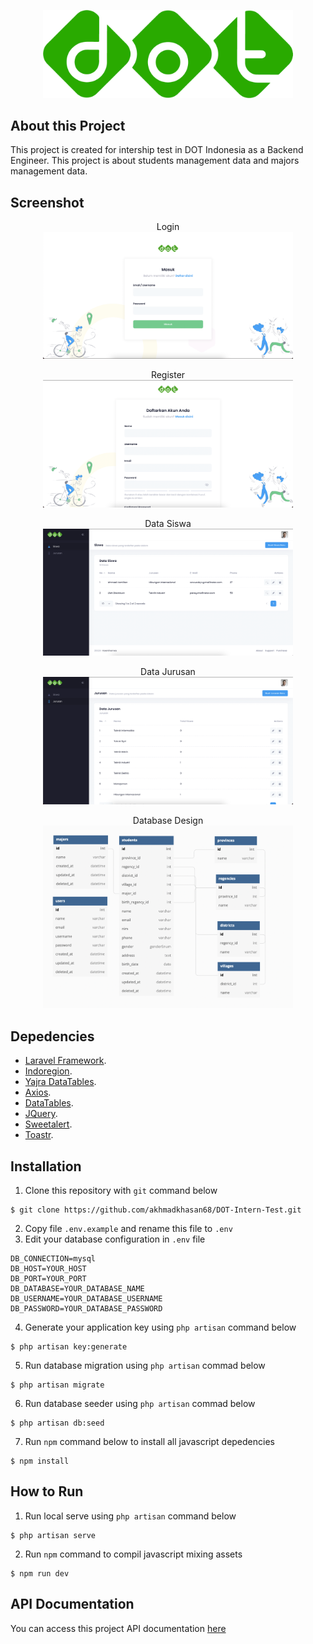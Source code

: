 <p align="center"><img src="https://raw.githubusercontent.com/akhmadkhasan68/DOT-Intern-Test/master/public/assets/media/logos/logo-1.png" width="400"></p>

## About this Project

This project is created for intership test in DOT Indonesia as a Backend Engineer. This project is about students management data and majors management data. 

## Screenshot
<p align="center">
    Login <br>
    <img src="https://raw.githubusercontent.com/akhmadkhasan68/DOT-Intern-Test/master/public/assets/media/demos/demo25.png" width="400">
</p>
<p align="center">
    Register <br>
    <img src="https://raw.githubusercontent.com/akhmadkhasan68/DOT-Intern-Test/master/public/assets/media/demos/demo26.png" width="400">
</p>
<p align="center">
    Data Siswa <br>
    <img src="https://raw.githubusercontent.com/akhmadkhasan68/DOT-Intern-Test/master/public/assets/media/demos/demo27.png" width="400">
</p>
<p align="center">
    Data Jurusan <br>
    <img src="https://raw.githubusercontent.com/akhmadkhasan68/DOT-Intern-Test/master/public/assets/media/demos/demo28.png" width="400">
</p>
<p align="center">
    Database Design <br>
    <img src="https://raw.githubusercontent.com/akhmadkhasan68/DOT-Intern-Test/master/public/assets/media/demos/demo29.png" width="400">
</p>

## Depedencies

- [Laravel Framework](https://laravel.com/).
- [Indoregion](https://github.com/azishapidin/indoregion).
- [Yajra DataTables](https://yajrabox.com/docs/laravel-datatables/master).
- [Axios](https://axios-http.com).
- [DataTables](https://datatables.net/).
- [JQuery](https://jquery.com/).
- [Sweetalert](https://sweetalert2.github.io/).
- [Toastr](https://github.com/CodeSeven/toastr).

## Installation
1. Clone this repository with `git` command below
```console
$ git clone https://github.com/akhmadkhasan68/DOT-Intern-Test.git
```
2. Copy file `.env.example` and rename this file to `.env`
3. Edit your database configuration in `.env` file
```console
DB_CONNECTION=mysql
DB_HOST=YOUR_HOST
DB_PORT=YOUR_PORT
DB_DATABASE=YOUR_DATABASE_NAME
DB_USERNAME=YOUR_DATABASE_USERNAME
DB_PASSWORD=YOUR_DATABASE_PASSWORD
```
4. Generate your application key using `php artisan` command below
```console
$ php artisan key:generate
```
5. Run database migration using `php artisan` commad below
```console
$ php artisan migrate
```
6. Run database seeder using `php artisan` commad below
```console
$ php artisan db:seed
```
7. Run `npm` command below to install all javascript depedencies
```console
$ npm install
```

## How to Run
1. Run local serve using `php artisan` command below
```console
$ php artisan serve
```
2. Run `npm` command to compil javascript mixing assets
```console
$ npm run dev
```

## API Documentation

You can access this project API documentation [here](https://documenter.getpostman.com/view/9987865/UzJFvJQL)
